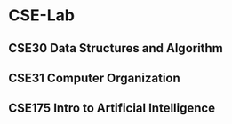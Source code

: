 # CSE-Lab
## CSE30 Data Structures and Algorithm
## CSE31 Computer Organization
## CSE175 Intro to Artificial Intelligence
